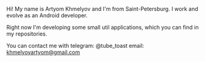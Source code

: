 Hi! My name is Artyom Khmelyov and I'm from Saint-Petersburg.
I work and evolve as an Android developer.

Right now I'm developing some small util applications, which you can find in my repositories.

You can contact me with
telegram: @tube_toast
email: khmelyovartyom@gmail.com
